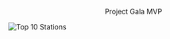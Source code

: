 <p align="center">
    Project Gala MVP
</p>

![Top 10 Stations](https://user-images.githubusercontent.com/89528655/133324676-64741c3f-8c92-4186-8513-0012f7e1662c.png)

